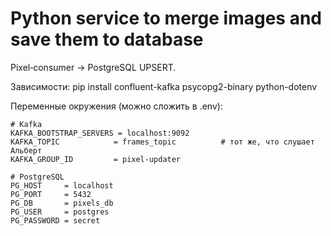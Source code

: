 # Python service to merge images and save them to database

Pixel‑consumer → PostgreSQL UPSERT.

Зависимости:
    pip install confluent-kafka psycopg2-binary python-dotenv

Переменные окружения (можно сложить в .env):

    # Kafka
    KAFKA_BOOTSTRAP_SERVERS = localhost:9092
    KAFKA_TOPIC            = frames_topic          # тот же, что слушает Альберт
    KAFKA_GROUP_ID         = pixel-updater

    # PostgreSQL
    PG_HOST     = localhost
    PG_PORT     = 5432
    PG_DB       = pixels_db
    PG_USER     = postgres
    PG_PASSWORD = secret